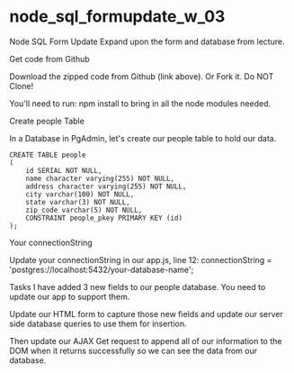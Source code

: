 # node_sql_formupdate_w_03

Node SQL Form Update
Expand upon the form and database from lecture.

Get code from Github

Download the zipped code from Github (link above). Or Fork it. Do NOT Clone!

You'll need to run: npm install to bring in all the node modules needed.

Create people Table

In a Database in PgAdmin, let's create our people table to hold our data.

    CREATE TABLE people
    (
        id SERIAL NOT NULL,
        name character varying(255) NOT NULL,
        address character varying(255) NOT NULL,
        city varchar(100) NOT NULL,
        state varchar(3) NOT NULL,
        zip_code varchar(5) NOT NULL,
        CONSTRAINT people_pkey PRIMARY KEY (id)
    );
Your connectionString

Update your connectionString in our app.js, line 12: connectionString = 'postgres://localhost:5432/your-database-name';

Tasks
I have added 3 new fields to our people database. You need to update our app to support them.

Update our HTML form to capture those new fields and update our server side database queries to use them for insertion.

Then update our AJAX Get request to append all of our information to the DOM when it returns successfully so we can see the 
data from our database.
